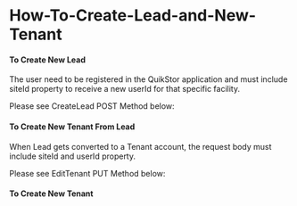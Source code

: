 # How-To-Create-Lead-and-New-Tenant

#### To Create New Lead

The user need to be registered in the QuikStor application and must include siteId property to receive a new userId for that specific facility. 

Please see CreateLead POST Method below: 


#### To Create New Tenant From Lead

When Lead gets converted to a Tenant account, the request body must include siteId and userId property.

Please see EditTenant PUT Method below: 


#### To Create New Tenant
